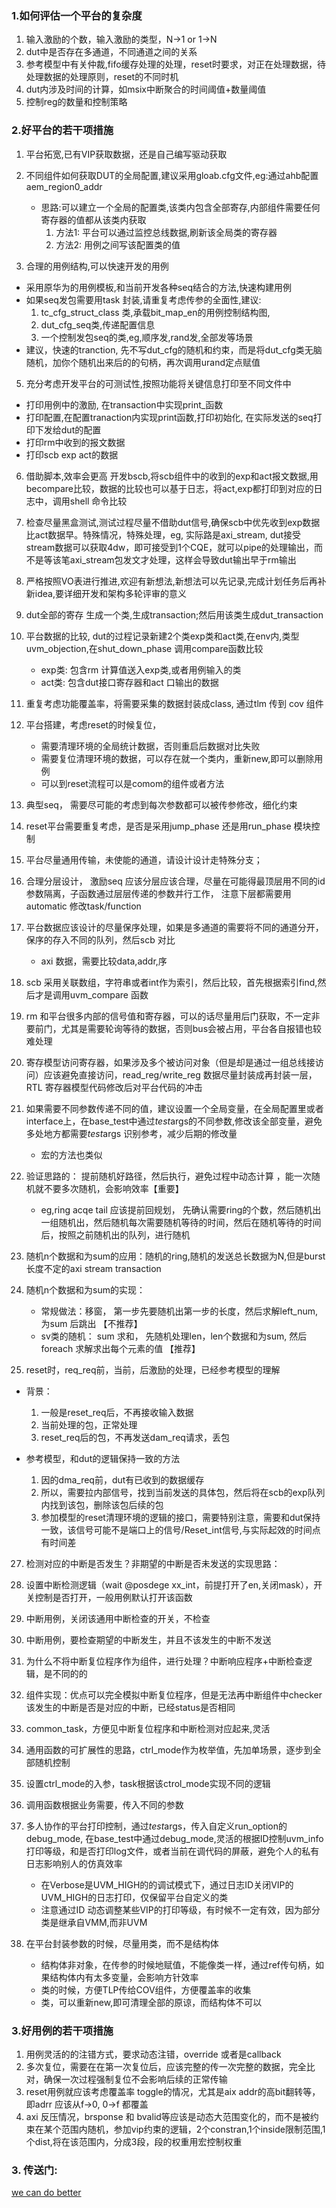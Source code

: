 ### 1.如何评估一个平台的复杂度
1. 输入激励的个数，输入激励的类型，N->1 or 1->N
2. dut中是否存在多通道，不同通道之间的关系
3. 参考模型中有关仲裁,fifo缓存处理的处理，reset时要求，对正在处理数据，待处理数据的处理原则，reset的不同时机
4. dut内涉及时间的计算，如msix中断聚合的时间阈值+数量阈值
5. 控制reg的数量和控制策略


### 2.好平台的若干项措施
1. 平台拓宽,已有VIP获取数据，还是自己编写驱动获取
2. 不同组件如何获取DUT的全局配置,建议采用gloab.cfg文件,eg:通过ahb配置aem_region0_addr
	- 思路:可以建立一个全局的配置类,该类内包含全部寄存,内部组件需要任何寄存器的值都从该类内获取
   		1. 方法1: 平台可以通过监控总线数据,刷新该全局类的寄存器
   		2. 方法2: 用例之间写该配置类的值
     
3. 合理的用例结构,可以快速开发的用例
  - 采用原华为的用例模板,和当前开发各种seq结合的方法,快速构建用例
  - 如果seq发包需要用task 封装,请重复考虑传参的全面性,建议:
  	1. tc_cfg_struct_class 类,承载bit_map_en的用例控制结构图, 
    2. dut_cfg_seq类,传递配置信息 
    3. 一个控制发包seq的类,eg,顺序发,rand发,全部发等场景
  - 建议，快速的tranction, 先不写dut_cfg的随机和约束，而是将dut_cfg类无脑随机，加你个随机出来后的的句柄，再次调用urand定点赋值
  
5. 充分考虑开发平台的可测试性,按照功能将关键信息打印至不同文件中
  - 打印用例中的激励, 在transaction中实现print_函数
  - 打印配置,在配置tranaction内实现print函数,打印初始化, 在实际发送的seq打印下发给dut的配置
  - 打印rm中收到的报文数据
  - 打印scb exp act的数据
    
6. 借助脚本,效率会更高
  开发bscb,将scb组件中的收到的exp和act报文数据,用becompare比较，数据的比较也可以基于日志，将act,exp都打印到对应的日志中，调用shell 命令比较

7. 检查尽量黑盒测试,测试过程尽量不借助dut信号,确保scb中优先收到exp数据比act数据早。特殊情况，特殊处理，eg, 实际路是axi_stream, dut接受stream数据可以获取4dw，即可接受到1个CQE，就可以pipe的处理输出，而不是等该笔axi_stream包发文才处理，这样会导致dut输出早于rm输出

8. 严格按照VO表进行推进,欢迎有新想法,新想法可以先记录,完成计划任务后再补新idea,要详细开发和架构多轮评审的意义

9. dut全部的寄存 生成一个类,生成transaction;然后用该类生成dut_transaction

10. 平台数据的比较, dut的过程记录新建2个类exp类和act类,在env内,类型uvm_objection,在shut_down_phase 调用compare函数比较
    - exp类: 包含rm 计算值送入exp类,或者用例输入的类
    - act类: 包含dut接口寄存器和act 口输出的数据
    
11. 重复考虑功能覆盖率，将需要采集的数据封装成class, 通过tlm 传到 cov 组件

12. 平台搭建，考虑reset的时候复位，
	- 需要清理环境的全局统计数据，否则重启后数据对比失败
    - 需要复位清理环境的数据，可以存在就一个类内，重新new,即可以删除用例
    - 可以到reset流程可以是comom的组件或者方法

13. 典型seq， 需要尽可能的考虑到每次参数都可以被传参修改，细化约束

14.  reset平台需要重复考虑，是否是采用jump_phase 还是用run_phase 模块控制

15.  平台尽量通用传输，未使能的通道，请设计设计走特殊分支；

16. 合理分层设计， 激励seq 应该分层应该合理，尽量在可能得最顶层用不同的id参数隔离，子函数通过层层传递的参数并行工作， 注意下层都需要用automatic 修改task/function

17. 平台数据应该设计的尽量保序处理，如果是多通道的需要将不同的通道分开，保序的存入不同的队列，然后scb 对比
	- axi 数据，需要比较data,addr,序

18. scb 采用关联数组，字符串或者int作为索引，然后比较，首先根据索引find,然后才是调用uvm_compare 函数

19. rm 和平台很多内部的信号值和寄存器，可以的话尽量用后门获取，不一定非要前门，尤其是需要轮询等待的数据，否则bus会被占用，平台各自报错也较难处理

20. 寄存模型访问寄存器，如果涉及多个被访问对象（但是却是通过一组总线接访问）应该避免直接访问，read_reg/write_reg 数据尽量封装成再封装一层，RTL 寄存器模型代码修改后对平台代码的冲击

21. 如果需要不同参数传递不同的值，建议设置一个全局变量，在全局配置里或者interface上，在base_test中通过$test$args的不同参数,修改该全部变量，避免多处地方都需要$test$args 识别参考，减少后期的修改量
	- 宏的方法也类似

22. 验证思路的： 提前随机好路径，然后执行，避免过程中动态计算 ，能一次随机就不要多次随机，会影响效率【重要】
    - eg,ring acqe tail 应该提前回规划， 先确认需要ring的个数，然后随机出一组随机出，然后随机每次需要随机等待的时间，然后在随机等待的时间后，按照之前随机出的队列，进行随机
    
24. 随机n个数据和为sum的应用：随机的ring,随机的发送总长数据为N,但是burst 长度不定的axi stream transaction

25. 随机n个数据和为sum的实现：
    - 常规做法：移窗， 第一步先要随机出第一步的长度，然后求解left_num,为sum 后跳出 【不推荐】
    - sv类的随机： sum 求和， 先随机处理len，len个数据和为sum, 然后foreach 求解求出每个元素的值 【推荐】

26. reset时，req_req前，当前，后激励的处理，已经参考模型的理解
  - 背景：
    1. 一般是reset_req后，不再接收输入数据
    2. 当前处理的包，正常处理
    3. reset_req后的包，不再发送dam_req请求，丢包
    
  - 参考模型，和dut的逻辑保持一致的方法
    1. 因的dma_req前，dut有已收到的数据缓存
    2. 所以，需要拉内部信号，找到当前发送的具体包，然后将在scb的exp队列内找到该包，删除该包后续的包
    3. 参加模型的reset清理环境的逻辑的接口，需要特别注意，需要和dut保持一致，该信号可能不是端口上的信号/Reset_int信号,与实际起效的时间点有时间差

27. 检测对应的中断是否发生？非期望的中断是否未发送的实现思路：
  1. 设置中断检测逻辑（wait @posdege xx_int，前提打开了en,关闭mask），开关控制是否打开，一般用例默认打开该函数
  2. 中断用例，关闭该通用中断检查的开关，不检查
  3. 中断用例，要检查期望的中断发生，并且不该发生的中断不发送


28. 为什么不将中断复位程序作为组件，进行处理？中断响应程序+中断检查逻辑，是不同的的
  1. 组件实现：优点可以完全模拟中断复位程序，但是无法再中断组件中checker该发生的中断是否是对应的中断，已经status是否相同
  2. common_task，方便见中断复位程序和中断检测对应起来,灵活

29. 通用函数的可扩展性的思路，ctrl_mode作为枚举值，先加单场景，逐步到全部随机控制
  1. 设置ctrl_mode的入参，task根据该ctrol_mode实现不同的逻辑
  2. 调用函数根据业务需要，传入不同的参数

29. 多人协作的平台打印控制，通过$test$args，传入自定义run_option的debug_mode, 在base_test中通过debug_mode,灵活的根据ID控制uvm_info打印等级，和是否打印log文件，或者当前在调代码的屏蔽，避免个人的私有日志影响别人的仿真效率
	- 在Verbose是UVM_HIGH的的调试模式下，通过日志ID关闭VIP的UVM_HIGH的日志打印，仅保留平台自定义的类
    - 注意通过ID 动态调整某些VIP的打印等级，有时候不一定有效，因为部分类是继承自VMM,而非UVM
    
30. 在平台封装参数的时候，尽量用类，而不是结构体
	- 结构体非对象，在传参的时候地赋值，不能像类一样，通过ref传句柄，如果结构体内有太多变量，会影响方针效率
    - 类的时候，方便TLP传给COV组件，方便覆盖率的收集
    - 类，可以重新new,即可清理全部的原谅，而结构体不可以


### 3.好用例的若干项措施
1.  用例灵活的的注错方式，要求动态注错，override 或者是callback
2.  多次复位，需要在在第一次复位后，应该完整的传一次完整的数据，完全比对，确保一次过程强制复位不会影响后续的正常传输
3.  reset用例就应该考虑覆盖率 toggle的情况，尤其是aix addr的高bit翻转等，即adrr 应该从f->0, 0->f 都覆盖
4.  axi 反压情况，brsponse 和 bvalid等应该是动态大范围变化的，而不是被约束在某个范围内随机，参加vip约束的逻辑，2个constran,1个inside限制范围,1个dist,将在该范围内，分成3段，段的权重用宏控制权重
   

### 3. 传送门:
[we can do better](https://github.com/bulaqi/IC-DV.github.io/blob/main/doc/%5BTOP%5D%20we%20can%20do%20better.md)
